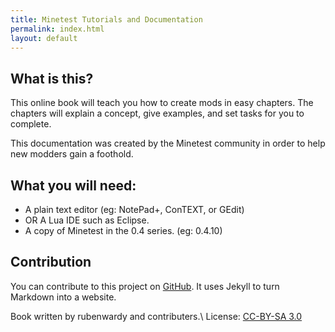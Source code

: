 ```yaml
---
title: Minetest Tutorials and Documentation
permalink: index.html
layout: default
---
```


What is this?
-------------

This online book will teach you how to create mods in easy chapters.
The chapters will explain a concept, give examples, and set tasks for you
to complete.

This documentation was created by the Minetest community in order to help
new modders gain a foothold.

What you will need:
-------------------

* A plain text editor (eg: NotePad+, ConTEXT, or GEdit)
* OR A Lua IDE such as Eclipse.
* A copy of Minetest in the 0.4 series. (eg: 0.4.10)

Contribution
------------

You can contribute to this project on [GitHub](https://github.com/rubenwardy/minetest_doc).
It uses Jekyll to turn Markdown into a website.

Book written by rubenwardy and contributers.\\
License: [CC-BY-SA 3.0](https://creativecommons.org/licenses/by-sa/3.0/)
